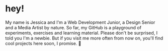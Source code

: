 # hey!
My name is Jessica and I'm a Web Development Junior, a Design Senior and a Media Artist by nature. So far, my GitHub is a playground of experiments, exercises and learning material. Please don't be surprised, I told you I'm a newbie. But if you visit me more often from now on, you'll find cool projects here soon, I promise. 🤞
